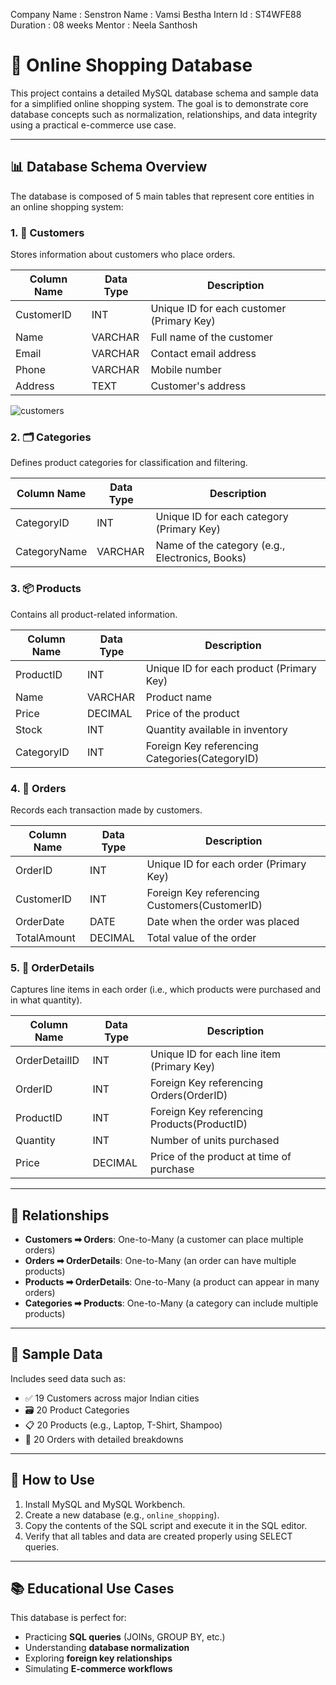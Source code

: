 Company Name : Senstron  Name         : Vamsi Bestha Intern Id    : ST4WFE88 Duration     : 08 weeks Mentor       : Neela Santhosh
# 🛒 Online Shopping Database

This project contains a detailed MySQL database schema and sample data for a simplified online shopping system. The goal is to demonstrate core database concepts such as normalization, relationships, and data integrity using a practical e-commerce use case.

---

## 📊 Database Schema Overview

The database is composed of 5 main tables that represent core entities in an online shopping system:

### 1. 🧑 Customers

Stores information about customers who place orders.

| Column Name | Data Type | Description |
|-------------|-----------|-------------|
| CustomerID  | INT       | Unique ID for each customer (Primary Key) |
| Name        | VARCHAR   | Full name of the customer |
| Email       | VARCHAR   | Contact email address |
| Phone       | VARCHAR   | Mobile number |
| Address     | TEXT      | Customer's address |
![customers](https://github.com/user-attachments/assets/d79dd745-4f58-4bbb-843c-c2b6e94d0c21)


### 2. 🗂️ Categories

Defines product categories for classification and filtering.

| Column Name   | Data Type | Description |
|---------------|-----------|-------------|
| CategoryID    | INT       | Unique ID for each category (Primary Key) |
| CategoryName  | VARCHAR   | Name of the category (e.g., Electronics, Books) |

### 3. 📦 Products

Contains all product-related information.

| Column Name | Data Type | Description |
|-------------|-----------|-------------|
| ProductID   | INT       | Unique ID for each product (Primary Key) |
| Name        | VARCHAR   | Product name |
| Price       | DECIMAL   | Price of the product |
| Stock       | INT       | Quantity available in inventory |
| CategoryID  | INT       | Foreign Key referencing Categories(CategoryID) |

### 4. 🧾 Orders

Records each transaction made by customers.

| Column Name | Data Type | Description |
|-------------|-----------|-------------|
| OrderID     | INT       | Unique ID for each order (Primary Key) |
| CustomerID  | INT       | Foreign Key referencing Customers(CustomerID) |
| OrderDate   | DATE      | Date when the order was placed |
| TotalAmount | DECIMAL   | Total value of the order |

### 5. 📑 OrderDetails

Captures line items in each order (i.e., which products were purchased and in what quantity).

| Column Name   | Data Type | Description |
|---------------|-----------|-------------|
| OrderDetailID | INT       | Unique ID for each line item (Primary Key) |
| OrderID       | INT       | Foreign Key referencing Orders(OrderID) |
| ProductID     | INT       | Foreign Key referencing Products(ProductID) |
| Quantity      | INT       | Number of units purchased |
| Price         | DECIMAL   | Price of the product at time of purchase |

---

## 🔗 Relationships

- **Customers ➡ Orders**: One-to-Many (a customer can place multiple orders)
- **Orders ➡ OrderDetails**: One-to-Many (an order can have multiple products)
- **Products ➡ OrderDetails**: One-to-Many (a product can appear in many orders)
- **Categories ➡ Products**: One-to-Many (a category can include multiple products)

---

## 🧪 Sample Data

Includes seed data such as:

- ✅ 19 Customers across major Indian cities
- 🗃️ 20 Product Categories
- 📋 20 Products (e.g., Laptop, T-Shirt, Shampoo)
- 🧾 20 Orders with detailed breakdowns

---

## 💾 How to Use

1. Install MySQL and MySQL Workbench.
2. Create a new database (e.g., `online_shopping`).
3. Copy the contents of the SQL script and execute it in the SQL editor.
4. Verify that all tables and data are created properly using SELECT queries.

---

## 📚 Educational Use Cases

This database is perfect for:

- Practicing **SQL queries** (JOINs, GROUP BY, etc.)
- Understanding **database normalization**
- Exploring **foreign key relationships**
- Simulating **E-commerce workflows**


